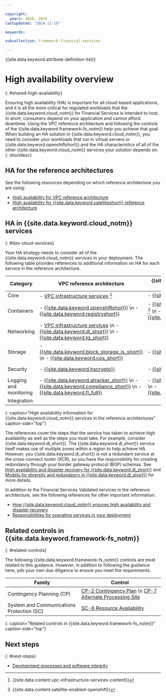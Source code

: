 ```yaml
---

copyright:
  years: 2020, 2024
lastupdated: "2024-11-19"

keywords: 

subcollection: framework-financial-services

---
```


{{site.data.keyword.attribute-definition-list}}

# High availability overview
{: #shared-high-availability}

Ensuring high availability (HA) is important for all cloud-based applications, and it is all the more critical for regulated workloads that the {{site.data.keyword.cloud_notm}} for Financial Services is intended to host. In short, consumers depend on your application and cannot afford downtime. Using the VPC reference architecture and following the controls of the {{site.data.keyword.framework-fs_notm}} help you achieve that goal. When building an HA solution in {{site.data.keyword.cloud_notm}}, you need to consider your workloads that run in virtual servers or {{site.data.keyword.openshiftshort}} and the HA characteristics of all of the other {{site.data.keyword.cloud_notm}} services your solution depends on.
{: shortdesc}

## HA for the reference architectures

See the following resources depending on which reference architecture you are using:

- [High availability for VPC reference architecture](/docs/framework-financial-services?topic=framework-financial-services-vpc-architecture-high-availability)
- [High availability for {{site.data.keyword.satelliteshort}} reference architecture](/docs/framework-financial-services?topic=framework-financial-services-satellite-architecture-high-availability)

## HA in {{site.data.keyword.cloud_notm}} services
{: #ibm-cloud-services}

Your HA strategy needs to consider all of the {{site.data.keyword.cloud_notm}} services in your deployment. The following table provides references to additional information on HA for each service in the reference architecture.



| Category | VPC reference architecture | {{site.data.keyword.satelliteshort}} reference architecture | Optional for both |
|----------|-------------------|-------------------|-------------------|
| Core  | - [VPC infrastructure services](/docs/vpc?topic=vpc-ha-dr-vpc) [^tabletext] | - [{{site.data.keyword.satelliteshort}}](/docs/satellite?topic=satellite-ha) |  |
| Containers  | - [{{site.data.keyword.openshiftshort}}](/docs/openshift?topic=openshift-strategy) \n - [{{site.data.keyword.registryshort}}](/docs/Registry?topic=Registry-ha-dr) | - [{{site.data.keyword.openshiftshort}}](/docs/openshift?topic=openshift-strategy) [^tabletext-satellite-enabled-openshift] \n - [{{site.data.keyword.registryshort}}](/docs/Registry?topic=Registry-ha-dr) |  |
| Networking | - [VPC infrastructure services](/docs/vpc?topic=vpc-ha-dr-vpc) \n - [{{site.data.keyword.dl_short}}](/docs/dl?topic=dl-ha-dr) \n - [{{site.data.keyword.tg_short}}](/docs/transit-gateway?topic=transit-gateway-ha-dr#high-availability) |  |  |
| Storage  | - [{{site.data.keyword.block_storage_is_short}}](/docs/vpc?topic=vpc-ha-dr-vpc) \n - [{{site.data.keyword.cos_short}}](/docs/cloud-object-storage?topic=cloud-object-storage-endpoints#endpoints-geo) | - [{{site.data.keyword.cos_short}}](/docs/cloud-object-storage?topic=cloud-object-storage-endpoints#endpoints-geo) |  |
| Security  | - [{{site.data.keyword.hscrypto}}](/docs/hs-crypto?topic=hs-crypto-ha-dr) | - [{{site.data.keyword.hscrypto}}](/docs/hs-crypto?topic=hs-crypto-ha-dr) | - [{{site.data.keyword.appid_short_notm}}](/docs/appid?topic=appid-ha-dr) |
| Logging and monitoring  | - [{{site.data.keyword.atracker_short}}](/docs/atracker?topic=atracker-ha_dr) \n - [{{site.data.keyword.compliance_short}}](/docs/security-compliance?topic=security-compliance-ha) \n - [{{site.data.keyword.fl_full}}](/docs/vpc?topic=vpc-ha-dr-vpc)  | - [{{site.data.keyword.atracker_short}}](/docs/atracker?topic=atracker-ha_dr) \n - [{{site.data.keyword.compliance_short}}](/docs/security-compliance?topic=security-compliance-ha) |  |
| Integration  |  |  | - [{{site.data.keyword.messagehub}}](/docs/EventStreams?topic=EventStreams-sla) |
{: caption="High availability information for {{site.data.keyword.cloud_notm}} services in the reference architectures" caption-side="top"}

[^tabletext]: {{site.data.content.vpc-infrastructure-services-content}}

[^tabletext-satellite-enabled-openshift]: {{site.data.content.satellite-enabled-openshift}}

The references cover the steps that the service has taken to achieve high availability as well as the steps you must take. For example, consider {{site.data.keyword.dl_short}}. The {{site.data.keyword.dl_short}} service itself makes use of multiple zones within a region to help achieve HA. However, you {{site.data.keyword.dl_short}} is not a redundant service at the cross-connect router (XCR), so you have the responsibility for creating redundancy through your border gateway protocol (BGP) schemas. See [High availability and disaster recovery for {{site.data.keyword.dl_short}}](/docs/dl?topic=dl-ha-dr) and [Models for diversity and redundancy in {{site.data.keyword.dl_short}}](/docs/dl?topic=dl-models-for-diversity-and-redundancy-in-direct-link) for more details.

In addition to the Financial Services Validated services in the reference architecture, see the following references for other important information:

* [How {{site.data.keyword.cloud_notm}} ensures high availability and disaster recovery](/docs/overview?topic=overview-zero-downtime)
* [Responsibilities for operating services in your deployment](/docs/framework-financial-services?topic=framework-financial-services-shared-responsibilities)

## Related controls in {{site.data.keyword.framework-fs_notm}}
{: #related-controls}

The following {{site.data.keyword.framework-fs_notm}} controls are most related to this guidance. However, in addition to following the guidance here, ydo your own due diligence to ensure you meet the requirements.

| Family              | Control                                           |
|---------------------|---------------------------------------------------|
| Contingency Planning (CP) | [CP-2 Contingency Plan](/docs/framework-financial-services-controls?topic=framework-financial-services-controls-cp-2) \n [CP-7 Alternate Processing Site](/docs/framework-financial-services-controls?topic=framework-financial-services-controls-cp-7) |
| System and Communications Protection (SC) | [SC-6 Resource Availability](/docs/framework-financial-services-controls?topic=framework-financial-services-controls-sc-6) |
{: caption="Related controls in {{site.data.keyword.framework-fs_notm}}" caption-side="top"}

## Next steps
{: #next-steps}

* [Development processes and software integrity](/docs/framework-financial-services?topic=framework-financial-services-shared-development-processes)

